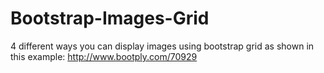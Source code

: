 # Bootstrap-Images-Grid
4 different ways you can display images using bootstrap grid as shown in this example: 
http://www.bootply.com/70929
